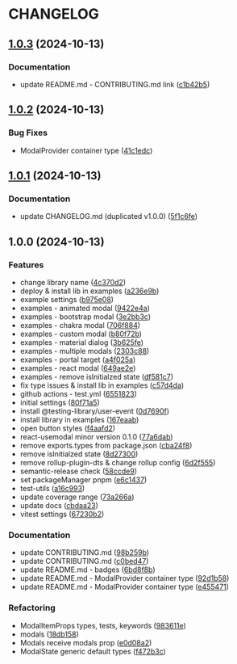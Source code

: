 # CHANGELOG

## [1.0.3](https://github.com/iskkiri/react-use-hook-modal/compare/v1.0.2...v1.0.3) (2024-10-13)

### Documentation

* update README.md - CONTRIBUTING.md link ([c1b42b5](https://github.com/iskkiri/react-use-hook-modal/commit/c1b42b5bb8ac5c27ce320db33978db76c9d59276))

## [1.0.2](https://github.com/iskkiri/react-use-hook-modal/compare/v1.0.1...v1.0.2) (2024-10-13)

### Bug Fixes

* ModalProvider container type ([41c1edc](https://github.com/iskkiri/react-use-hook-modal/commit/41c1edc6be0ca3543db89e26301a3a6a8cba4d60))

## [1.0.1](https://github.com/iskkiri/react-use-hook-modal/compare/v1.0.0...v1.0.1) (2024-10-13)

### Documentation

* update CHANGELOG.md (duplicated v1.0.0) ([5f1c6fe](https://github.com/iskkiri/react-use-hook-modal/commit/5f1c6fe5a596155975f203d9574b941b327ab879))

## 1.0.0 (2024-10-13)

### Features

- change library name ([4c370d2](https://github.com/iskkiri/react-use-hook-modal/commit/4c370d264c8baa8d7393618901cd5eceea35de5a))
- deploy & install lib in examples ([a236e9b](https://github.com/iskkiri/react-use-hook-modal/commit/a236e9b48d20c7e89aa3ef37c78c149236deea48))
- example settings ([b975e08](https://github.com/iskkiri/react-use-hook-modal/commit/b975e0811f871c2f6d18708c5979d30f6ece6d92))
- examples - animated modal ([9422e4a](https://github.com/iskkiri/react-use-hook-modal/commit/9422e4a4299421e639670fc791e793eec460f353))
- examples - bootstrap modal ([3e2bb3c](https://github.com/iskkiri/react-use-hook-modal/commit/3e2bb3cf02044c8db30d485350f81a73bae694cf))
- examples - chakra modal ([706f884](https://github.com/iskkiri/react-use-hook-modal/commit/706f884ab9a74b9c7915acef607535ec3de92b19))
- examples - custom modal ([b80f72b](https://github.com/iskkiri/react-use-hook-modal/commit/b80f72b434b7d82946e0f5f825069c0e3325d6be))
- examples - material dialog ([3b625fe](https://github.com/iskkiri/react-use-hook-modal/commit/3b625fe9bfa274f7068fb42e69bc96c834e98bea))
- examples - multiple modals ([2303c88](https://github.com/iskkiri/react-use-hook-modal/commit/2303c888f392797fc1b47d9f65e3d754670a33a6))
- examples - portal target ([a4f025a](https://github.com/iskkiri/react-use-hook-modal/commit/a4f025ad357ea7599f675ce818ea36a831dfcca8))
- examples - react modal ([649ae2e](https://github.com/iskkiri/react-use-hook-modal/commit/649ae2ed42969b2f54a0c4fbe3549bc4ab15be54))
- examples - remove isInitialzed state ([df581c7](https://github.com/iskkiri/react-use-hook-modal/commit/df581c7246dd64abb3db936edf6e048269231a02))
- fix type issues & install lib in examples ([c57d4da](https://github.com/iskkiri/react-use-hook-modal/commit/c57d4dabc42120229054f219b7ee17275aec1652))
- github actions - test.yml ([6551823](https://github.com/iskkiri/react-use-hook-modal/commit/6551823a5677596639ef6f5eabb6bfadbff462ca))
- initial settings ([80f71a5](https://github.com/iskkiri/react-use-hook-modal/commit/80f71a528d5963b678b1d7e2670f942fdafc81ef))
- install @testing-library/user-event ([0d7690f](https://github.com/iskkiri/react-use-hook-modal/commit/0d7690f107839f07f23392f22af4d9086573a47a))
- install library in examples ([167eaab](https://github.com/iskkiri/react-use-hook-modal/commit/167eaabaf7087c97f2d85d796e05499ad35d510f))
- open button styles ([f4aafd2](https://github.com/iskkiri/react-use-hook-modal/commit/f4aafd2937b86c2c0db7a5a3500ddc6a8545555b))
- react-usemodal minor version 0.1.0 ([77a6dab](https://github.com/iskkiri/react-use-hook-modal/commit/77a6dabbf2c1c57b10ce4a37df2da112a8a0bf1d))
- remove exports.types from package.json ([cba24f8](https://github.com/iskkiri/react-use-hook-modal/commit/cba24f85643a25447035307e5e27e6d5ba3f741a))
- remove isInitialzed state ([8d27300](https://github.com/iskkiri/react-use-hook-modal/commit/8d273006e416cce17f434d64eca15a6f26a21268))
- remove rollup-plugin-dts & change rollup config ([6d2f555](https://github.com/iskkiri/react-use-hook-modal/commit/6d2f5550d2bbbbbba8fa55bd11f79cf172af916d))
- semantic-release check ([58ccde9](https://github.com/iskkiri/react-use-hook-modal/commit/58ccde9011e3dd742dfd7fc37128e284ed0bec60))
- set packageManager pnpm ([e6c1437](https://github.com/iskkiri/react-use-hook-modal/commit/e6c1437fb01bf746588e79568abc3d8f054648b4))
- test-utils ([a16c993](https://github.com/iskkiri/react-use-hook-modal/commit/a16c993c83934f04591d9b09c86bd30d94a667f2))
- update coverage range ([73a266a](https://github.com/iskkiri/react-use-hook-modal/commit/73a266ab22dffab43af5d5c7b7d83d2872c8018c))
- update docs ([cbdaa23](https://github.com/iskkiri/react-use-hook-modal/commit/cbdaa2323bb91505a96d61f5e679c1eda028f560))
- vitest settings ([67230b2](https://github.com/iskkiri/react-use-hook-modal/commit/67230b2aefc8394a04789bd17d1f727c5d1bff12))

### Documentation

- update CONTRIBUTING.md ([98b259b](https://github.com/iskkiri/react-use-hook-modal/commit/98b259b0122600afaa2126f0070b8e0215d7c33e))
- update CONTRIBUTING.md ([c0bed47](https://github.com/iskkiri/react-use-hook-modal/commit/c0bed479f83057606bca335c0f1947cb29fb5539))
- update README.md - badges ([6bd8f8b](https://github.com/iskkiri/react-use-hook-modal/commit/6bd8f8ba852e51fc0ada248f532e6c6dfc826b5d))
- update README.md - ModalProvider container type ([92d1b58](https://github.com/iskkiri/react-use-hook-modal/commit/92d1b58e22b6b8741ba68a64fc812ea217691f4b))
- update README.md - ModalProvider container type ([e455471](https://github.com/iskkiri/react-use-hook-modal/commit/e4554714655faaf042a438696848bd305ced81b8))

### Refactoring

- ModalItemProps types, tests, keywords ([983611e](https://github.com/iskkiri/react-use-hook-modal/commit/983611eba45ff78925daf056ed3ca215e5aa6c28))
- modals ([18db158](https://github.com/iskkiri/react-use-hook-modal/commit/18db1584e3646641495f13cc0252622678ac91a1))
- Modals receive modals prop ([e0d08a2](https://github.com/iskkiri/react-use-hook-modal/commit/e0d08a2f37912a0b704c01e9e7f2117281626ca6))
- ModalState generic default types ([f472b3c](https://github.com/iskkiri/react-use-hook-modal/commit/f472b3ceea6ecbeb42182c3a8955eac2616558de))
